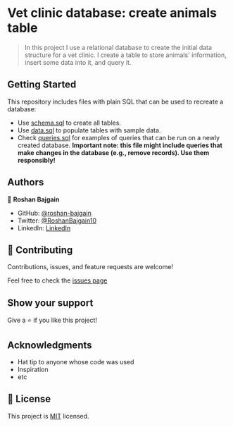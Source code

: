 # Vet clinic database: create animals table
> In this project I use a relational database to create the initial data structure for a vet clinic. I create a table to store animals' information, insert some data into it, and query it.


## Getting Started

This repository includes files with plain SQL that can be used to recreate a database:

- Use [schema.sql](./schema.sql) to create all tables.
- Use [data.sql](./data.sql) to populate tables with sample data.
- Check [queries.sql](./queries.sql) for examples of queries that can be run on a newly created database. **Important note: this file might include queries that make changes in the database (e.g., remove records). Use them responsibly!**


## Authors

👤 **Roshan Bajgain**

- GitHub: [@roshan-bajgain](https://github.com/roshan-bajgain)
- Twitter: [@RoshanBajgain10](https://twitter.com/RoshanBajgain10)
- LinkedIn: [LinkedIn](https://www.linkedin.com/in/roshan-bazgain/)

## 🤝 Contributing

Contributions, issues, and feature requests are welcome!

Feel free to check the [issues page](https://github.com/roshan-bajgain/vet_clinic/issues)

## Show your support

Give a ⭐️ if you like this project!

## Acknowledgments

- Hat tip to anyone whose code was used
- Inspiration
- etc

## 📝 License

This project is [MIT](./MIT.md) licensed.
